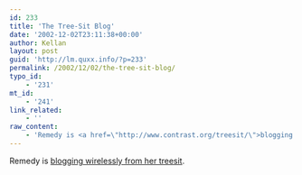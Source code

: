 ```yaml
---
id: 233
title: 'The Tree-Sit Blog'
date: '2002-12-02T23:11:38+00:00'
author: Kellan
layout: post
guid: 'http://lm.quxx.info/?p=233'
permalink: /2002/12/02/the-tree-sit-blog/
typo_id:
    - '231'
mt_id:
    - '241'
link_related:
    - ''
raw_content:
    - 'Remedy is <a href=\"http://www.contrast.org/treesit/\">blogging wirelessly from her treesit</a>.'
---
```


Remedy is [blogging wirelessly from her treesit](http://www.contrast.org/treesit/).